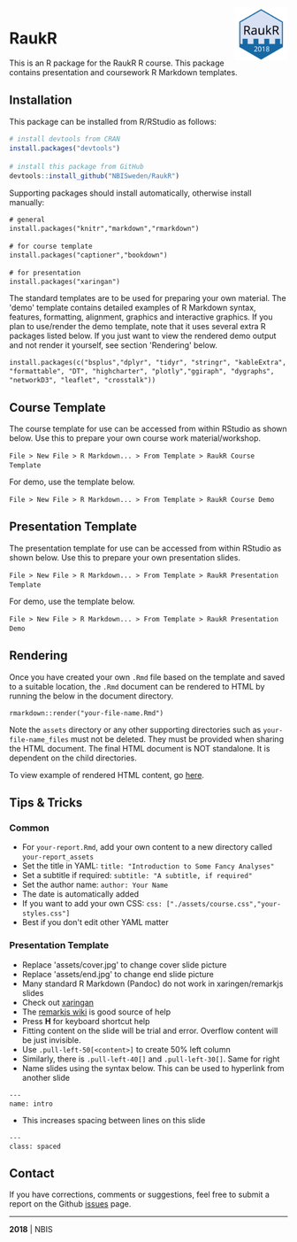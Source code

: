 
<img src="docs/assets/logo.svg" align="right" width="96" height="96">

# RaukR

This is an R package for the RaukR R course. This package contains presentation and coursework R Markdown templates.

## Installation  

This package can be installed from R/RStudio as follows:

```r
# install devtools from CRAN
install.packages("devtools")

# install this package from GitHub
devtools::install_github("NBISweden/RaukR")
```

Supporting packages should install automatically, otherwise install manually:

```
# general
install.packages("knitr","markdown","rmarkdown")

# for course template
install.packages("captioner","bookdown")

# for presentation
install.packages("xaringan")
```

The standard templates are to be used for preparing your own material. The 'demo' template contains detailed examples of R Markdown syntax, features, formatting, alignment, graphics and interactive graphics. If you plan to use/render the demo template, note that it uses several extra R packages listed below. If you just want to view the rendered demo output and not render it yourself, see section 'Rendering' below.

```
install.packages(c("bsplus","dplyr", "tidyr", "stringr", "kableExtra", 
"formattable", "DT", "highcharter", "plotly","ggiraph", "dygraphs",
"networkD3", "leaflet", "crosstalk"))
```

## Course Template  

The course template for use can be accessed from within RStudio as shown below. Use this to prepare your own course work material/workshop.

`File > New File > R Markdown... > From Template > RaukR Course Template`

For demo, use the template below. 

`File > New File > R Markdown... > From Template > RaukR Course Demo`

## Presentation Template  

The presentation template for use can be accessed from within RStudio as shown below. Use this to prepare your own presentation slides.

`File > New File > R Markdown... > From Template > RaukR Presentation Template`

For demo, use the template below.

`File > New File > R Markdown... > From Template > RaukR Presentation Demo`

## Rendering

Once you have created your own `.Rmd` file based on the template and saved to a suitable location, the `.Rmd` document can be rendered to HTML by running the below in the document directory. 

```
rmarkdown::render("your-file-name.Rmd")
```

Note the `assets` directory or any other supporting directories such as `your-file-name_files` must not be deleted. They must be provided when sharing the HTML document. The final HTML document is NOT standalone. It is dependent on the child directories.

To view example of rendered HTML content, go [here](https://NBISweden.github.io/RaukR/).

## Tips & Tricks

### Common

* For `your-report.Rmd`, add your own content to a new directory called `your-report_assets`
* Set the title in YAML: `title: "Introduction to Some Fancy Analyses"`
* Set a subtitle if required: `subtitle: "A subtitle, if required"`
* Set the author name: `author: Your Name`
* The date is automatically added
* If you want to add your own CSS: `css: ["./assets/course.css","your-styles.css"]`
* Best if you don't edit other YAML matter

### Presentation Template

* Replace 'assets/cover.jpg' to change cover slide picture
* Replace 'assets/end.jpg' to change end slide picture
* Many standard R Markdown (Pandoc) do not work in xaringen/remarkjs slides
* Check out [xaringan](https://github.com/yihui/xaringan)
* The [remarkjs wiki](https://github.com/gnab/remark/wiki) is good source of help
* Press **H** for keyboard shortcut help
* Fitting content on the slide will be trial and error. Overflow content will be just invisible.
* Use `.pull-left-50[<content>]` to create 50% left column
* Similarly, there is `.pull-left-40[]` and `.pull-left-30[]`. Same for right
* Name slides using the syntax below. This can be used to hyperlink from another slide

```
---
name: intro
```

* This increases spacing between lines on this slide

```
---
class: spaced
```

## Contact

If you have corrections, comments or suggestions, feel free to submit a report on the Github [issues](../../issues/) page.  

---

**2018** | NBIS 
